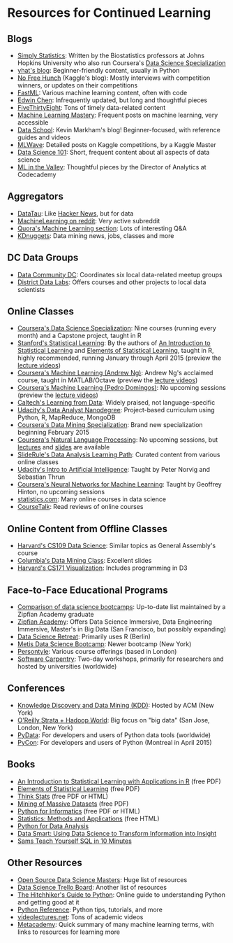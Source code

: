 # Resources for Continued Learning


## Blogs

* [Simply Statistics](http://simplystatistics.org/): Written by the Biostatistics professors at Johns Hopkins University who also run Coursera's [Data Science Specialization](https://www.coursera.org/specialization/jhudatascience/1)
* [yhat's blog](http://blog.yhathq.com/): Beginner-friendly content, usually in Python
* [No Free Hunch](http://blog.kaggle.com/) (Kaggle's blog): Mostly interviews with competition winners, or updates on their competitions
* [FastML](http://fastml.com/): Various machine learning content, often with code
* [Edwin Chen](http://blog.echen.me/): Infrequently updated, but long and thoughtful pieces
* [FiveThirtyEight](http://fivethirtyeight.com/): Tons of timely data-related content
* [Machine Learning Mastery](http://machinelearningmastery.com/blog/): Frequent posts on machine learning, very accessible
* [Data School](http://www.dataschool.io/): Kevin Markham's blog! Beginner-focused, with reference guides and videos
* [MLWave](http://mlwave.com/): Detailed posts on Kaggle competitions, by a Kaggle Master
* [Data Science 101](http://101.datascience.community/): Short, frequent content about all aspects of data science
* [ML in the Valley](http://ml.posthaven.com/): Thoughtful pieces by the Director of Analytics at Codecademy


## Aggregators

* [DataTau](http://www.datatau.com/): Like [Hacker News](https://news.ycombinator.com/), but for data
* [MachineLearning on reddit](http://www.reddit.com/r/MachineLearning/): Very active subreddit
* [Quora's Machine Learning section](http://www.quora.com/Machine-Learning): Lots of interesting Q&A
* [KDnuggets](http://www.kdnuggets.com/): Data mining news, jobs, classes and more


## DC Data Groups

* [Data Community DC](http://www.datacommunitydc.org/): Coordinates six local data-related meetup groups
* [District Data Labs](http://www.districtdatalabs.com/): Offers courses and other projects to local data scientists


## Online Classes

* [Coursera's Data Science Specialization](https://www.coursera.org/specialization/jhudatascience/1): Nine courses (running every month) and a Capstone project, taught in R
* [Stanford's Statistical Learning](http://online.stanford.edu/course/statistical-learning): By the authors of [An Introduction to Statistical Learning](http://www-bcf.usc.edu/~gareth/ISL/) and [Elements of Statistical Learning](http://statweb.stanford.edu/~tibs/ElemStatLearn/), taught in R, highly recommended, running January through April 2015 (preview the [lecture videos](http://www.dataschool.io/15-hours-of-expert-machine-learning-videos/))
* [Coursera's Machine Learning (Andrew Ng)](https://www.coursera.org/course/ml): Andrew Ng's acclaimed course, taught in MATLAB/Octave (preview the [lecture videos](https://class.coursera.org/ml-005/lecture))
* [Coursera's Machine Learning (Pedro Domingos)](https://www.coursera.org/course/machlearning): No upcoming sessions (preview the [lecture videos](https://class.coursera.org/machlearning-001/lecture))
* [Caltech's Learning from Data](http://work.caltech.edu/telecourse.html): Widely praised, not language-specific
* [Udacity's Data Analyst Nanodegree](https://www.udacity.com/course/nd002): Project-based curriculum using Python, R, MapReduce, MongoDB
* [Coursera's Data Mining Specialization](https://www.coursera.org/specialization/datamining/20): Brand new specialization beginning February 2015
* [Coursera's Natural Language Processing](https://www.coursera.org/course/nlp): No upcoming sessions, but [lectures](https://class.coursera.org/nlp/lecture) and [slides](http://web.stanford.edu/~jurafsky/NLPCourseraSlides.html) are available
* [SlideRule's Data Analysis Learning Path](https://www.mysliderule.com/learning-paths/data-analysis): Curated content from various online classes
* [Udacity's Intro to Artificial Intelligence](https://www.udacity.com/course/cs271): Taught by Peter Norvig and Sebastian Thrun
* [Coursera's Neural Networks for Machine Learning](https://www.coursera.org/course/neuralnets): Taught by Geoffrey Hinton, no upcoming sessions
* [statistics.com](http://www.statistics.com/data-science/): Many online courses in data science
* [CourseTalk](http://www.coursetalk.com/): Read reviews of online courses


## Online Content from Offline Classes

* [Harvard's CS109 Data Science](http://cs109.github.io/2014/): Similar topics as General Assembly's course
* [Columbia's Data Mining Class](http://www2.research.att.com/~volinsky/DataMining/Columbia2011/Columbia2011.html): Excellent slides
* [Harvard's CS171 Visualization](http://www.cs171.org/2015/index.html): Includes programming in D3


## Face-to-Face Educational Programs

* [Comparison of data science bootcamps](http://yet-another-data-blog.blogspot.com/2014/04/data-science-bootcamp-landscape-full.html): Up-to-date list maintained by a Zipfian Academy graduate
* [Zipfian Academy](http://www.zipfianacademy.com/): Offers Data Science Immersive, Data Engineering Immersive, Master's in Big Data (San Francisco, but possibly expanding)
* [Data Science Retreat](http://datascienceretreat.com/): Primarily uses R (Berlin)
* [Metis Data Science Bootcamp](http://www.thisismetis.com/data-science): Newer bootcamp (New York)
* [Persontyle](http://www.persontyle.com/): Various course offerings (based in London)
* [Software Carpentry](http://software-carpentry.org/): Two-day workshops, primarily for researchers and hosted by universities (worldwide)


## Conferences

* [Knowledge Discovery and Data Mining (KDD)](http://www.kdd.org/): Hosted by ACM (New York)
* [O'Reilly Strata + Hadoop World](http://strataconf.com/): Big focus on "big data" (San Jose, London, New York)
* [PyData](http://pydata.org/): For developers and users of Python data tools (worldwide)
* [PyCon](https://us.pycon.org/): For developers and users of Python (Montreal in April 2015)


## Books

* [An Introduction to Statistical Learning with Applications in R](http://www-bcf.usc.edu/~gareth/ISL/) (free PDF)
* [Elements of Statistical Learning](http://www-stat.stanford.edu/~tibs/ElemStatLearn/) (free PDF)
* [Think Stats](http://www.greenteapress.com/thinkstats/) (free PDF or HTML)
* [Mining of Massive Datasets](http://www.mmds.org/) (free PDF)
* [Python for Informatics](http://www.pythonlearn.com/book.php) (free PDF or HTML)
* [Statistics: Methods and Applications](http://www.statsoft.com/Textbook) (free HTML)
* [Python for Data Analysis](http://shop.oreilly.com/product/0636920023784.do)
* [Data Smart: Using Data Science to Transform Information into Insight](http://www.amazon.com/gp/product/111866146X/)
* [Sams Teach Yourself SQL in 10 Minutes](http://www.amazon.com/Sams-Teach-Yourself-Minutes-Edition/dp/0672336073)


## Other Resources

* [Open Source Data Science Masters](https://github.com/datasciencemasters/go): Huge list of resources
* [Data Science Trello Board](https://trello.com/b/rbpEfMld/data-science): Another list of resources
* [The Hitchhiker's Guide to Python](http://docs.python-guide.org/en/latest/): Online guide to understanding Python and getting good at it
* [Python Reference](https://github.com/rasbt/python_reference): Python tips, tutorials, and more
* [videolectures.net](http://videolectures.net/Top/Computer_Science/): Tons of academic videos
* [Metacademy](http://www.metacademy.org/list): Quick summary of many machine learning terms, with links to resources for learning more

